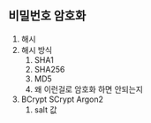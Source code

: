 ## 비밀번호 암호화
1. 해시
2. 해시 방식
   1. SHA1
   2. SHA256
   3. MD5
   4. 왜 이런걸로 암호화 하면 안되는지
3. BCrypt SCrypt Argon2 
   1. salt 값